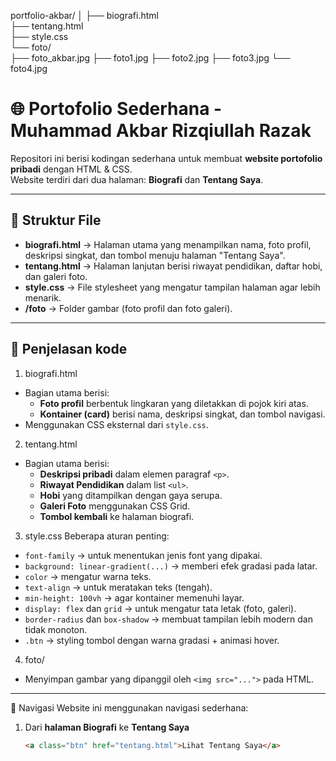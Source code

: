 portfolio-akbar/
│
├── biografi.html      
├── tentang.html       
├── style.css         
└── foto/             
    ├── foto_akbar.jpg
    ├── foto1.jpg
    ├── foto2.jpg
    ├── foto3.jpg
    └── foto4.jpg
# 🌐 Portofolio Sederhana - Muhammad Akbar Rizqiullah Razak

Repositori ini berisi kodingan sederhana untuk membuat **website portofolio pribadi** dengan HTML & CSS.  
Website terdiri dari dua halaman: **Biografi** dan **Tentang Saya**.

---

## 📂 Struktur File
- **biografi.html** → Halaman utama yang menampilkan nama, foto profil, deskripsi singkat, dan tombol menuju halaman "Tentang Saya".
- **tentang.html** → Halaman lanjutan berisi riwayat pendidikan, daftar hobi, dan galeri foto.
- **style.css** → File stylesheet yang mengatur tampilan halaman agar lebih menarik.
- **/foto** → Folder gambar (foto profil dan foto galeri).

---

## 📝 Penjelasan kode

 1. biografi.html
- Bagian utama berisi:
  - **Foto profil** berbentuk lingkaran yang diletakkan di pojok kiri atas.
  - **Kontainer (card)** berisi nama, deskripsi singkat, dan tombol navigasi.
- Menggunakan CSS eksternal dari `style.css`.

 2. tentang.html
- Bagian utama berisi:
  - **Deskripsi pribadi** dalam elemen paragraf `<p>`.
  - **Riwayat Pendidikan** dalam list `<ul>`.
  - **Hobi** yang ditampilkan dengan gaya serupa.
  - **Galeri Foto** menggunakan CSS Grid.
  - **Tombol kembali** ke halaman biografi.

 3. style.css
Beberapa aturan penting:
- `font-family` → untuk menentukan jenis font yang dipakai.
- `background: linear-gradient(...)` → memberi efek gradasi pada latar.
- `color` → mengatur warna teks.
- `text-align` → untuk meratakan teks (tengah).
- `min-height: 100vh` → agar kontainer memenuhi layar.
- `display: flex` dan `grid` → untuk mengatur tata letak (foto, galeri).
- `border-radius` dan `box-shadow` → membuat tampilan lebih modern dan tidak monoton.
- `.btn` → styling tombol dengan warna gradasi + animasi hover.

 4. foto/
- Menyimpan gambar yang dipanggil oleh `<img src="...">` pada HTML.

---
 🔗 Navigasi
Website ini menggunakan navigasi sederhana:

1. Dari **halaman Biografi** ke **Tentang Saya**  
   ```html
   <a class="btn" href="tentang.html">Lihat Tentang Saya</a>
